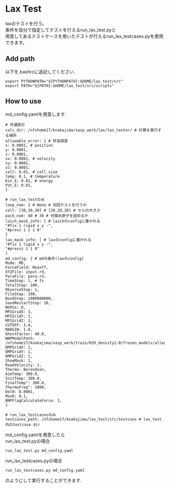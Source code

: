 # Lax Test
laxのテストを行う。<br>
条件を自分で指定してテストを行えるrun_lax_test.pyと<br>
用意してあるテストケースを用いたテストが行えるrun_lax_testcases.pyを使用できます。
## Add path
以下を.bashrcに追記してください.
```
export PYTHONPATH="${PYTHONPATH}:$HOME/lax_test/src"
export PATH="${PATH}:$HOME/lax_test/src/scripts"
```
## How to use
md_config.yamlを用意します.
```
# 共通部分
calc_dir: /nfshome17/knakajima/vasp_work/lax/lax_tester/ # 計算を実行する場所
allowable_error: { # 許容誤差
x: 0.0001, # position
y: 0.0001,
z: 0.0001,
vx: 0.0001, # velocity
vy: 0.0001,
vz: 0.0001,
cell: 0.01, # cell_size
temp: 0.1, # temperature
Kin_E: 0.01, # energy
Pot_E: 0.01,
}

# run_lax_testのみ
loop_num: 1 # None # 何回テストを行うか
cell: [30,30,30] # [20,20,20] # セルの大きさ
pack_num: 40 # 30 # 何個水原子を詰めるか
laich_mask_info: [ # laichのconfigに書かれる
"#fix 1 rigid x y -",
"#press 1 z 1 0"
]
lax_mask_info: [ # laxのconfigに書かれる
"#fix 1 rigid x y -",
"#pressz 1 1 0"
]
md_config: { # mdの条件(laxのconfig)
Mode: MD,
ForceField: Reaxff,
XYZFile: input.rd,
ParaFile: para.rd,
TimeStep: 1, # fs
TotalStep: 100,
ObserveStep: 1,
FileStep: 100,
BondStep: 1000000000,
SaveRestartStep: 10,
NGPUs: 0,
MPIGridX: 3,
MPIGridY: 3,
MPIGridZ: 3,
CUTOFF: 3.4,
MARGIN: 1.0,
GhostFactor: 40.0,
NNPModelPath: /nfshome17/knakajima/vasp_work/train/H2O_density1.0/frozen_models/allegro_frozen_229000.pth,
OMPGridX: 1,
OMPGridY: 1,
OMPGridZ: 1,
ShowMask: 1,
ReadVelocity: 1,
Thermo: Berendsen,
AimTemp: 300.0,
InitTemp: 300.0,
FinalTemp": 300.0,
ThermoFreq": 1000,
DelR: 0.0001,
MaxR: 0.1,
NNPFlagCalculateForce: 1,
}

# run_lax_testcasesのみ
testcases_path: /nfshome17/knakajima/lax_test/src/testcase # lax_test内のtestcase dir
```
md_config.yamlを用意したら<br>
run_lax_test.pyの場合
```
run_lax_test.py md_config.yaml
```
run_lax_testcases.pyの場合
```
run_lax_testcases.py md_config.yaml
```
のようにして実行することができます.



